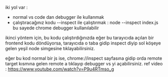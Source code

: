 
iki yol var : 

- normal vs code dan debugger ile kullanmak
- çalıştıracağınız kodu --inspect ile çalıştırmak : node --inspect index.js bu sayede chrome debugger kullanılabilir

ikinci yöntem için, bu kodu çalıştırdığınızda eğer bu tarayıcıda açılan bir frontend kodu döndüyorsa, tarayıcıda o taba gidip inspect diyip sol köşeye gelen yeşil node simgesine tıklayabilirsiniz.

eğer bu kod normal bir js ise, chrome://inspect sayfasına gidip orda remote target kısmına gelen remote a tıklayıp debugger vs yi açabilirsiniz.  ref video : https://www.youtube.com/watch?v=P9u4RTmso_g